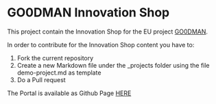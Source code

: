 # GO0DMAN Innovation Shop
This project contain the Innovation Shop for the EU project [GO0DMAN](http://go0dman-project.eu/).

In order to contribute for the Innovation Shop content you have to:
1) Fork the current repository
2) Create a new Markdown file under the _projects folder using the file demo-project.md as template
3) Do a Pull request

The Portal is available as Github Page [HERE](https://adoxx-org.github.io/GO0DMAN-Innovation-Shop/)
